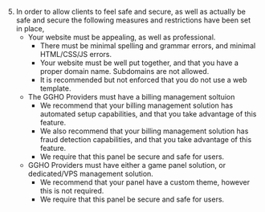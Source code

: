 
 5. In order to allow clients to feel safe and secure, as well as actually be safe and secure the following measures and restrictions have been set in place,
 	- Your website must be appealing, as well as professional.
		* There must be minimal spelling and grammar errors, and minimal HTML/CSS/JS errors.
		* Your website must be well put together, and that you have a proper domain name. Subdomains are not allowed.
		* It is recommended but not enforced that you do not use a web template. 
	- The GGHO Providers must have a billing management soltuion
		* We recommend that your billing management solution has automated setup capabilities, and that you take advantage of this feature.
		* We also recommend that your billing management solution has fraud detection capabilities, and that you take advantage of this feature.
		* We require that this panel be secure and safe for users.
	- GGHO Providers must have either a game panel solution, or dedicated/VPS management solution.
		* We recommend that your panel have a custom theme, however this is not required.
		* We require that this panel be secure and safe for users.
